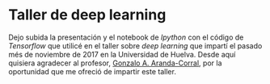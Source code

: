 # Taller de deep learning
Dejo subida la presentación y el notebook de _Ipython_ con el código de _Tensorflow_ que utilicé en el taller sobre _deep learning_ que impartí el pasado més de noviembre de 2017 en la Universidad de Huelva. Desde aquí quisiera agradecer al profesor, [Gonzalo A. Aranda-Corral](http://www.uhu.es/gonzalo.aranda/), por la oportunidad que me ofreció de impartir este taller.
